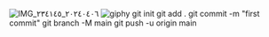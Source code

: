 ![IMG_٢٠٢٤٠٤٠٦_٢٣٤١٤٥](https://github.com/Qaswwdd1259/Al-Manasir/assets/166569259/2ce37d81-7097-4615-b786-473593684cbc)
![giphy](https://github.com/Qaswwdd1259/Al-Manasir/assets/166569259/117cc10f-eb15-4849-b07c-f4bdb88be021)
git init
git add . 
git commit -m "first commit"
git branch -M main
git push -u origin main
